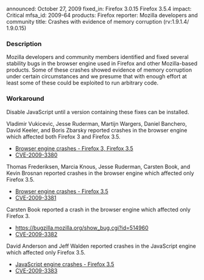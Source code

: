 announced: October 27, 2009
fixed_in: Firefox 3.0.15
          Firefox 3.5.4
impact: Critical
mfsa_id: 2009-64
products: Firefox
reporter: Mozilla developers and community
title: Crashes with evidence of memory corruption (rv:1.9.1.4/ 1.9.0.15)

<h3>Description</h3>

<p>Mozilla developers and community members identified and fixed
several stability bugs in the browser engine used in Firefox and other
Mozilla-based products. Some of these crashes showed evidence of
memory corruption under certain circumstances and we presume that with
enough effort at least some of these could be exploited to run
arbitrary code.</p>

<h3>Workaround</h3>

<p>Disable JavaScript until a version containing these fixes can be
installed.</p>

<p>Vladimir Vukicevic, Jesse Ruderman, Martijn Wargers, Daniel
Banchero, David Keeler, and Boris Zbarsky reported crashes in the
browser engine which affected both Firefox 3 and Firefox 3.5.</p>
<ul>
  <li><a href="https://bugzilla.mozilla.org/buglist.cgi?bug_id=514776,497013,508927,509602,509244,489925,522030,454872">Browser engine crashes - Firefox 3, Firefox 3.5</a></li>
  <li><a class="ex-ref" href="http://cve.mitre.org/cgi-bin/cvename.cgi?name=CVE-2009-3380">CVE-2009-3380</a></li>
</ul>

<p>Thomas Frederiksen, Marcia Knous, Jesse Ruderman, Carsten Book, and
Kevin Brosnan reported crashes in the browser engine which affected
only Firefox 3.5.</p>
<ul>
  <li><a href="https://bugzilla.mozilla.org/buglist.cgi?bug_id=502168,513394,503196,516709,508057">Browser engine crashes - Firefox 3.5</a></li>
  <li><a class="ex-ref" href="http://cve.mitre.org/cgi-bin/cvename.cgi?name=CVE-2009-3381">CVE-2009-3381</a></li>
</ul>

<p>Carsten Book reported a crash in the browser engine which affected
only Firefox 3.</p>
<ul>
  <li><a href="https://bugzilla.mozilla.org/show_bug.cgi?id=514960">https://bugzilla.mozilla.org/show_bug.cgi?id=514960</a></li>
  <li><a class="ex-ref" href="http://cve.mitre.org/cgi-bin/cvename.cgi?name=CVE-2009-3382">CVE-2009-3382</a></li>
</ul>

<p>David Anderson and Jeff Walden reported crashes in the JavaScript
engine which affected only Firefox 3.5.</p>
<ul>
  <li><a href="https://bugzilla.mozilla.org/buglist.cgi?bug_id=510987,518675">JavaScript engine crashes - Firefox 3.5</a></li>
  <li><a class="ex-ref" href="http://cve.mitre.org/cgi-bin/cvename.cgi?name=CVE-2009-3383">CVE-2009-3383</a></li>
</ul>



